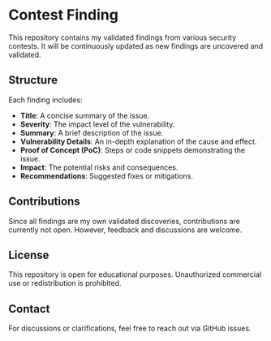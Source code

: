 # Contest Finding

This repository contains my validated findings from various security contests. It will be continuously updated as new findings are uncovered and validated.

## Structure
Each finding includes:
- **Title**: A concise summary of the issue.
- **Severity**: The impact level of the vulnerability.
- **Summary**: A brief description of the issue.
- **Vulnerability Details**: An in-depth explanation of the cause and effect.
- **Proof of Concept (PoC)**: Steps or code snippets demonstrating the issue.
- **Impact**: The potential risks and consequences.
- **Recommendations**: Suggested fixes or mitigations.

## Contributions
Since all findings are my own validated discoveries, contributions are currently not open. However, feedback and discussions are welcome.

## License
This repository is open for educational purposes. Unauthorized commercial use or redistribution is prohibited.

## Contact
For discussions or clarifications, feel free to reach out via GitHub issues.

